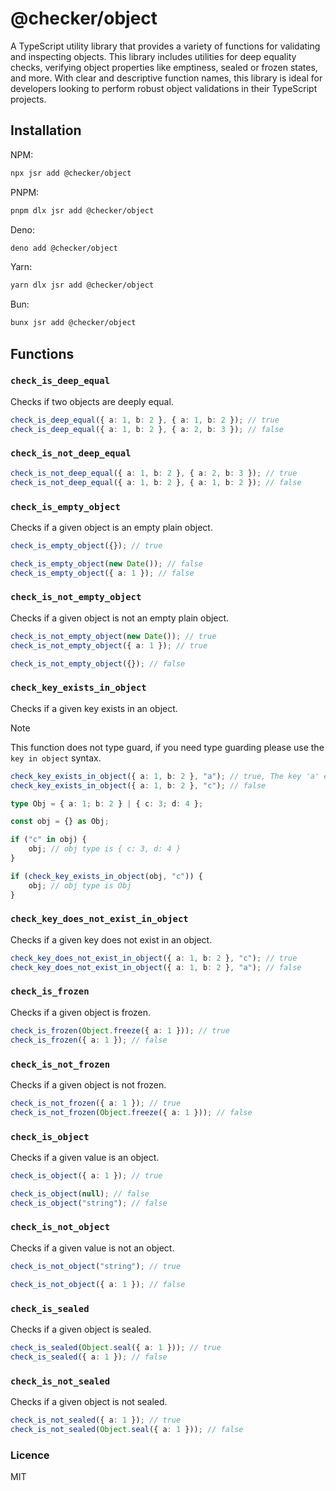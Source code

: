 # @checker/object

A TypeScript utility library that provides a variety of functions for validating
and inspecting objects. This library includes utilities for deep equality
checks, verifying object properties like emptiness, sealed or frozen states, and
more. With clear and descriptive function names, this library is ideal for
developers looking to perform robust object validations in their TypeScript
projects.

## Installation

NPM:

```bash
npx jsr add @checker/object
```

PNPM:

```bash
pnpm dlx jsr add @checker/object
```

Deno:

```bash
deno add @checker/object
```

Yarn:

```bash
yarn dlx jsr add @checker/object
```

Bun:

```bash
bunx jsr add @checker/object
```

## Functions

### `check_is_deep_equal`

Checks if two objects are deeply equal.

```ts
check_is_deep_equal({ a: 1, b: 2 }, { a: 1, b: 2 }); // true
check_is_deep_equal({ a: 1, b: 2 }, { a: 2, b: 3 }); // false
```

### `check_is_not_deep_equal`

```ts
check_is_not_deep_equal({ a: 1, b: 2 }, { a: 2, b: 3 }); // true
check_is_not_deep_equal({ a: 1, b: 2 }, { a: 1, b: 2 }); // false
```

### `check_is_empty_object`

Checks if a given object is an empty plain object.

```ts
check_is_empty_object({}); // true

check_is_empty_object(new Date()); // false
check_is_empty_object({ a: 1 }); // false
```

### `check_is_not_empty_object`

Checks if a given object is not an empty plain object.

```ts
check_is_not_empty_object(new Date()); // true
check_is_not_empty_object({ a: 1 }); // true

check_is_not_empty_object({}); // false
```

### `check_key_exists_in_object`

Checks if a given key exists in an object.

> [!NOTE]
> This function does not type guard, if you need type guarding please use the
> `key in object` syntax.

```ts
check_key_exists_in_object({ a: 1, b: 2 }, "a"); // true, The key 'a' exists in the object
check_key_exists_in_object({ a: 1, b: 2 }, "c"); // false
```

```ts
type Obj = { a: 1; b: 2 } | { c: 3; d: 4 };

const obj = {} as Obj;

if ("c" in obj) {
	obj; // obj type is { c: 3, d: 4 }
}

if (check_key_exists_in_object(obj, "c")) {
	obj; // obj type is Obj
}
```

### `check_key_does_not_exist_in_object`

Checks if a given key does not exist in an object.

```ts
check_key_does_not_exist_in_object({ a: 1, b: 2 }, "c"); // true
check_key_does_not_exist_in_object({ a: 1, b: 2 }, "a"); // false
```

### `check_is_frozen`

Checks if a given object is frozen.

```ts
check_is_frozen(Object.freeze({ a: 1 })); // true
check_is_frozen({ a: 1 }); // false
```

### `check_is_not_frozen`

Checks if a given object is not frozen.

```ts
check_is_not_frozen({ a: 1 }); // true
check_is_not_frozen(Object.freeze({ a: 1 })); // false
```

### `check_is_object`

Checks if a given value is an object.

```ts
check_is_object({ a: 1 }); // true

check_is_object(null); // false
check_is_object("string"); // false
```

### `check_is_not_object`

Checks if a given value is not an object.

```ts
check_is_not_object("string"); // true

check_is_not_object({ a: 1 }); // false
```

### `check_is_sealed`

Checks if a given object is sealed.

```ts
check_is_sealed(Object.seal({ a: 1 })); // true
check_is_sealed({ a: 1 }); // false
```

### `check_is_not_sealed`

Checks if a given object is not sealed.

```ts
check_is_not_sealed({ a: 1 }); // true
check_is_not_sealed(Object.seal({ a: 1 })); // false
```

### Licence

MIT

